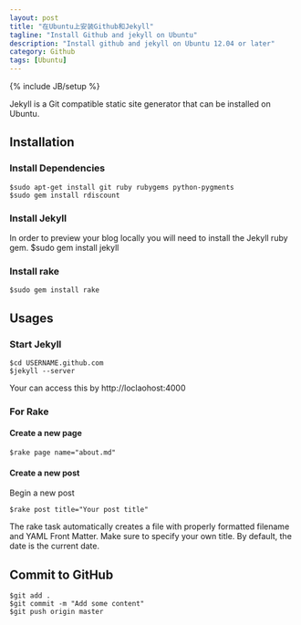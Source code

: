 ```yaml
---
layout: post
title: "在Ubuntu上安装Github和Jekyll"
tagline: "Install Github and jekyll on Ubuntu"
description: "Install github and jekyll on Ubuntu 12.04 or later"
category: Github
tags: [Ubuntu]
---
```

{% include JB/setup %}

Jekyll is a Git compatible static site generator that can be installed on Ubuntu.

## Installation

### Install Dependencies
	$sudo apt-get install git ruby rubygems python-pygments
	$sudo gem install rdiscount

### Install Jekyll
In order to preview your blog locally you will  need to install the Jekyll ruby gem.
	$sudo gem install jekyll

### Install rake
	$sudo gem install rake

## Usages

### Start Jekyll
	$cd USERNAME.github.com
	$jekyll --server

Your can access this by http://loclaohost:4000

### For Rake

#### Create a new page
	$rake page name="about.md"


#### Create a new post 

Begin a new post
	
	$rake post title="Your post title"

The rake task automatically creates a file with properly formatted filename and YAML Front Matter. Make sure to specify your own title. By default, the date is the current date.

	
## Commit to GitHub
	$git add .
	$git commit -m "Add some content"
	$git push origin master
	
